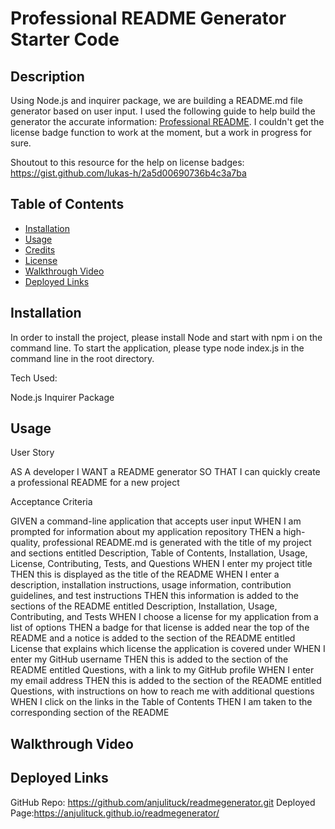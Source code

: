 # Professional README Generator Starter Code

## Description

Using Node.js and inquirer package, we are building a README.md file generator based on user input. I used the following guide to help build the  generator the accurate information: [Professional README](https://coding-boot-camp.github.io/full-stack/github/professional-readme-guide). I couldn't get the license badge function to work at the moment, but a work in progress for sure.

Shoutout to this resource for the help on license badges: https://gist.github.com/lukas-h/2a5d00690736b4c3a7ba

 
## Table of Contents 
 
 - [Installation](#installation)
 - [Usage](#usage)
 - [Credits](#credits)
 - [License](#license)
 - [Walkthrough Video](#license)
 - [Deployed Links](#deployedlinks)
 
## Installation

In order to install the project, please install Node and start with npm i on the command line. To start the application, please type node index.js in the command line in the root directory.

Tech Used:

Node.js
Inquirer Package

## Usage

User Story 

AS A developer
I WANT a README generator
SO THAT I can quickly create a professional README for a new project

Acceptance Criteria

GIVEN a command-line application that accepts user input
WHEN I am prompted for information about my application repository
THEN a high-quality, professional README.md is generated with the title of my project and sections entitled Description, Table of Contents, Installation, Usage, License, Contributing, Tests, and Questions
WHEN I enter my project title
THEN this is displayed as the title of the README
WHEN I enter a description, installation instructions, usage information, contribution guidelines, and test instructions
THEN this information is added to the sections of the README entitled Description, Installation, Usage, Contributing, and Tests
WHEN I choose a license for my application from a list of options
THEN a badge for that license is added near the top of the README and a notice is added to the section of the README entitled License that explains which license the application is covered under
WHEN I enter my GitHub username
THEN this is added to the section of the README entitled Questions, with a link to my GitHub profile
WHEN I enter my email address
THEN this is added to the section of the README entitled Questions, with instructions on how to reach me with additional questions
WHEN I click on the links in the Table of Contents
THEN I am taken to the corresponding section of the README

## Walkthrough Video


## Deployed Links 

 GitHub Repo: https://github.com/anjulituck/readmegenerator.git
 Deployed Page:https://anjulituck.github.io/readmegenerator/